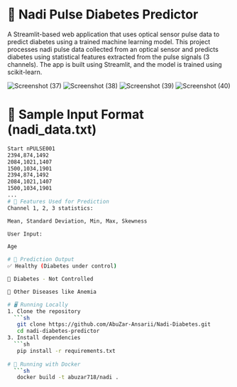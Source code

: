 # 🧬 Nadi Pulse Diabetes Predictor
A Streamlit-based web application that uses optical sensor pulse data to predict diabetes using a trained machine learning model.
This project processes nadi pulse data collected from an optical sensor and predicts diabetes using statistical features extracted from the pulse signals (3 channels). The app is built using Streamlit, and the model is trained using scikit-learn.

![Screenshot (37)](https://github.com/user-attachments/assets/9a4fe3c3-efbd-4aca-87b6-d0e7532c5199)
![Screenshot (38)](https://github.com/user-attachments/assets/fa11bec1-6f94-4e6a-824d-cbf8f7fde94c)
![Screenshot (39)](https://github.com/user-attachments/assets/6dace517-1519-4a1c-96ac-6f927724c682)
![Screenshot (40)](https://github.com/user-attachments/assets/9ed672b9-7baa-48cf-bd07-83e9fb07295c)

# 📂 Sample Input Format (nadi_data.txt)
```sh
Start nPULSE001
2394,874,1492
2084,1021,1407
1500,1034,1901
2394,874,1492
2084,1021,1407
1500,1034,1901
...
# 🧠 Features Used for Prediction
Channel 1, 2, 3 statistics:

Mean, Standard Deviation, Min, Max, Skewness

User Input:

Age

# 🧪 Prediction Output
✅ Healthy (Diabetes under control)

🤒 Diabetes - Not Controlled

🤒 Other Diseases like Anemia

# 🖥️ Running Locally
1. Clone the repository
  ```sh
   git clone https://github.com/AbuZar-Ansarii/Nadi-Diabetes.git
   cd nadi-diabetes-predictor
3. Install dependencies
  ```sh
   pip install -r requirements.txt
   
# 🐳 Running with Docker
  ```sh
   docker build -t abuzar718/nadi .
   







